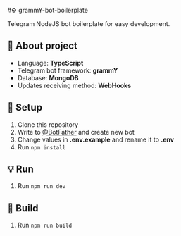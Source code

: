 #⚙️ grammY-bot-boilerplate

Telegram NodeJS bot boilerplate for easy development.

## 📃 About project

- Language: **TypeScript**
- Telegram bot framework: **grammY**
- Database: **MongoDB**
- Updates receiving method: **WebHooks**

## 🔧 Setup

1. Clone this repository
2. Write to [@BotFather](http://t.me/BotFather "@BotFather") and create new bot
3. Change values in **.env.example** and rename it to **.env**
4. Run `npm install`

## 💡 Run

1. Run `npm run dev`

## 🔨 Build

1. Run `npm run build`